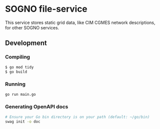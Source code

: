 # SOGNO file-service
This service stores static grid data, like CIM CGMES network descriptions, for other SOGNO services.

## Development

### Compiling

```bash
$ go mod tidy
$ go build
```

### Running

```bash
go run main.go
```

### Generating OpenAPI docs

```bash
# Ensure your Go bin directory is on your path (default: ~/go/bin)
swag init -o doc
```
